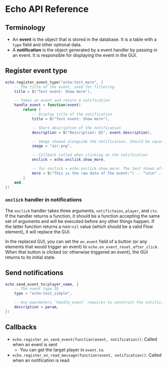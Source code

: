 # Echo API Reference

## Terminology

* An **event** is the object that is stored in the database. It is a table with a `type` field and other optional data.
* A **notification** is the object generated by a event handler by passing in an event. It is responsible for displaying the event in the GUI.

## Register event type

```lua
echo.register_event_type("echo:test_more", {
    -- The title of the event, used for filtering
    title = S("Test event: Show more"),

    -- Takes an event and return a notification
    handle_event = function(event)
        return {
            -- Display title of the notification
            title = S("Test event: Show more"),

            -- Short description of the notification
            description = S("Description: @1", event.description),

            -- Image showed alongside the notification. Should be square.
            image = "air.png",

            -- Callback called when clicking on the notification
            onclick = echo.onclick.show_more,

            -- for onclick = echo.onclick.show_more: The text shown after clicking
            more = S("This is the raw data of the event:") .. "\n\n" .. dump(event),
        }
    end,
})
```

### `onclick` handler in notifications

The `onclick` handler takes three arguments, `notifictaion`, `player`, and `ctx`. If the handler returns a function, it should be a function accepting the same set of arguments and will be executed before any other things happen. If the latter function returns a non-`nil` value (which should be a valid Flow element), it will replace the GUI.

In the replaced GUI, you can set the `on_event` field of a button (or any elements that would trigger an event) to `echo.on_event_reset_after_click`. When that button is clicked (or otherwise triggered an event), the GUI returns to its initial state.

## Send notifications

```lua
echo.send_event_to(player_name, {
    -- The event type ID
    type = "echo:test_simple",

    -- Any paarmeters `handle_event` requires to construct the notification
    description = param,
})
```

## Callbacks

* `echo.register_on_send_event(function(event, notification))`: Called when an event is sent
  * You can get the target player in `event.to`.
* `echo.register_on_read_message(function(event, notification))`: Called when an notification is read
